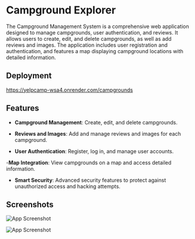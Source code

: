 
# Campground Explorer

The Campground Management System is a comprehensive web application designed to manage campgrounds, user authentication, and reviews. It allows users to create, edit, and delete campgrounds, as well as add reviews and images. The application includes user registration and authentication, and features a map displaying campground locations with detailed information.



## Deployment

https://yelpcamp-wsa4.onrender.com/campgrounds




## Features

- **Campground Management**: Create, edit, and delete campgrounds.

- **Reviews and Images**: Add and manage reviews and images for each campground.

- **User Authentication**: Register, log in, and manage user accounts.

-**Map Integration**: View campgrounds on a map and access detailed information.

- **Smart Security**: Advanced security features to protect against unauthorized access and hacking attempts.


## Screenshots
![App Screenshot](https://i.ibb.co/b7fX3c2/Screenshot-29.png)


![App Screenshot](https://i.ibb.co/Smpx6R4/Screenshot-30.png)




